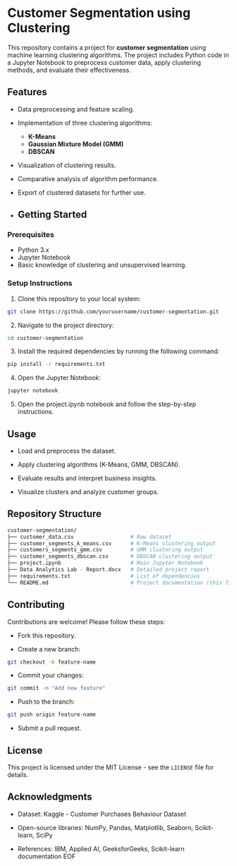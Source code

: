 # Customer Segmentation using Clustering
This repository contains a project for **customer segmentation** using machine learning clustering algorithms. The project includes Python code in a Jupyter Notebook to preprocess customer data, apply clustering methods, and evaluate their effectiveness.

## Features
- Data preprocessing and feature scaling.
- Implementation of three clustering algorithms:
  - **K-Means**
  - **Gaussian Mixture Model (GMM)**
  - **DBSCAN**
- Visualization of clustering results.
- Comparative analysis of algorithm performance.
- Export of clustered datasets for further use.

- ## Getting Started
### Prerequisites
- Python 3.x
- Jupyter Notebook
- Basic knowledge of clustering and unsupervised learning.

### Setup Instructions

1. Clone this repository to your local system:
```Bash
git clone https://github.com/yourusername/customer-segmentation.git
```
2. Navigate to the project directory:
```Bash
cd customer-segmentation
```
3. Install the required dependencies by running the following command:
```Bash
pip install -r requirements.txt
```
4. Open the Jupyter Notebook:
```Bash
jupyter notebook
```
5. Open the project.ipynb notebook and follow the step-by-step instructions.
## Usage

- Load and preprocess the dataset.

- Apply clustering algorithms (K-Means, GMM, DBSCAN).

- Evaluate results and interpret business insights.

- Visualize clusters and analyze customer groups.

## Repository Structure

```Bash
customer-segmentation/
├── customer_data.csv                  # Raw dataset
├── customer_segments_k_means.csv      # K-Means clustering output
├── customers_segments_gmm.csv         # GMM clustering output
├── customer_segments_dbscan.csv       # DBSCAN clustering output
├── project.ipynb                      # Main Jupyter Notebook
├── Data Analytics Lab - Report.docx   # Detailed project report
├── requirements.txt                   # List of dependencies
└── README.md                          # Project documentation (this file)

```
## Contributing

Contributions are welcome! Please follow these steps:

- Fork this repository.

- Create a new branch:

```Bash
git checkout -b feature-name
```

- Commit your changes:
```Bash
git commit -m "Add new feature"
```
- Push to the branch:
```Bash
git push origin feature-name
```
- Submit a pull request.

## License
This project is licensed under the MIT License - see the `LICENSE` file for details.

## Acknowledgments

- Dataset: Kaggle - Customer Purchases Behaviour Dataset

- Open-source libraries: NumPy, Pandas, Matplotlib, Seaborn, Scikit-learn, SciPy

- References: IBM, Applied AI, GeeksforGeeks, Scikit-learn documentation
  EOF
